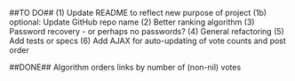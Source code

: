 ##TO DO##
(1) Update README to reflect new purpose of project
(1b) optional: Update GitHub repo name
(2) Better ranking algorithm
(3) Password recovery - or perhaps no passwords?
(4) General refactoring
(5) Add tests or specs
(6) Add AJAX for auto-updating of vote counts and post order

##DONE##
Algorithm orders links by number of (non-nil) votes
